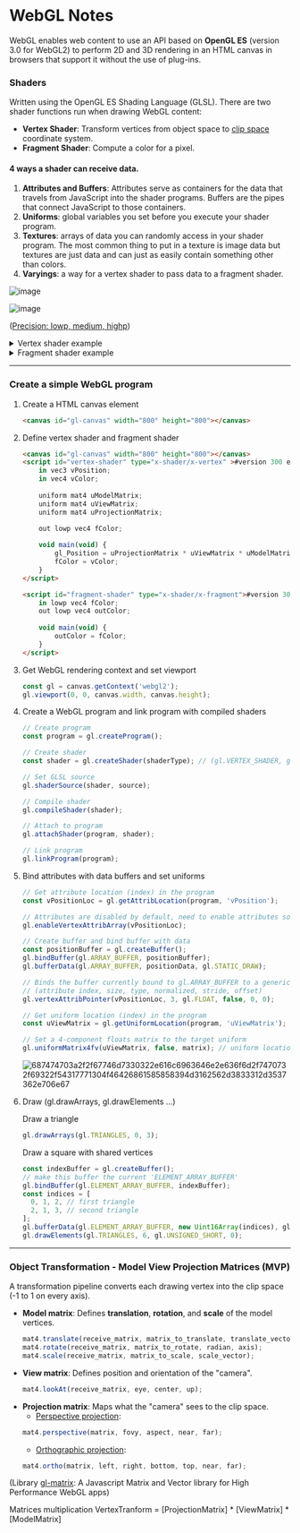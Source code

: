 # WebGL Notes

WebGL enables web content to use an API based on **OpenGL ES** (version 3.0 for WebGL2) to perform 2D and 3D rendering in an HTML canvas in browsers that support it without the use of plug-ins. 

### Shaders
Written using the OpenGL ES Shading Language (GLSL). 
There are two shader functions run when drawing WebGL content: 
   - **Vertex Shader**: Transform vertices from object space to [clip space](https://developer.mozilla.org/en-US/docs/Web/API/WebGL_API/WebGL_model_view_projection#clip_space) coordinate system.
   - **Fragment Shader**: Compute a color for a pixel.

#### 4 ways a shader can receive data.
  1. **Attributes and Buffers**: Attributes serve as containers for the data that travels from JavaScript into the shader programs. Buffers are the pipes that connect JavaScript to those containers.
  2. **Uniforms**: global variables you set before you execute your shader program.
  3. **Textures**: arrays of data you can randomly access in your shader program. The most common thing to put in a texture is image data but textures are just data and can just as easily contain something other than colors.
  4. **Varyings**: a way for a vertex shader to pass data to a fragment shader.

![image](https://user-images.githubusercontent.com/21137152/173292705-87e35df5-957c-4330-8580-ed7979679ce2.png)

![image](https://user-images.githubusercontent.com/21137152/173796300-58425551-9748-4142-bf06-6259d2c522cc.png)

 ([Precision: lowp, medium, highp](https://developer.mozilla.org/en-US/docs/Web/API/WebGL_API/WebGL_best_practices#be_precise_with_glsl_precision_annotations))


<details><summary>Vertex shader example</summary>

```
#version 300 es

in vec3 position;
in vec4 color;

uniform float size;

out lowp vec4 vColor;

void main(void) {
    gl_PointSize = size;
    gl_Position = vec4(position, 1.0);
    vColor = color;
}
```
</details>


<details><summary>Fragment shader example</summary>

```
#version 300 es
precision lowp float;

in vec4 vColor;

out vec4 outColor;

void main(void) {
    outColor = vColor;
}
```
</details>

---

### Create a simple WebGL program
1. Create a HTML canvas element
    ```html
    <canvas id="gl-canvas" width="800" height="800"></canvas>
    ```
2. Define vertex shader and fragment shader
    ```html
    <canvas id="gl-canvas" width="800" height="800"></canvas>
	<script id="vertex-shader" type="x-shader/x-vertex" >#version 300 es
		in vec3 vPosition;
		in vec4 vColor;
		
		uniform mat4 uModelMatrix;
		uniform mat4 uViewMatrix;
		uniform mat4 uProjectionMatrix;

		out lowp vec4 fColor;
			
		void main(void) {
			gl_Position = uProjectionMatrix * uViewMatrix * uModelMatrix * vec4(vPosition, 1.0);
			fColor = vColor;
		}
	</script>
	
	<script id="fragment-shader" type="x-shader/x-fragment">#version 300 es
		in lowp vec4 fColor;
		out lowp vec4 outColor;
		
		void main(void) {
			outColor = fColor;
		}
	</script>
    ```
3. Get WebGL rendering context and set viewport 
    ```js
    const gl = canvas.getContext('webgl2');
    gl.viewport(0, 0, canvas.width, canvas.height);
    ```
4. Create a WebGL program and link program with compiled shaders
    ```js
    // Create program
    const program = gl.createProgram();
    
    // Create shader
    const shader = gl.createShader(shaderType); // (gl.VERTEX_SHADER, gl.FRAGMENT_SHADER)
    
    // Set GLSL source
    gl.shaderSource(shader, source);
    
    // Compile shader
    gl.compileShader(shader);
    
    // Attach to program
    gl.attachShader(program, shader);
    
    // Link program
    gl.linkProgram(program);
    ```
5. Bind attributes with data buffers and set uniforms
    ```js
    // Get attribute location (index) in the program
    const vPositionLoc = gl.getAttribLocation(program, 'vPosition');
    
    // Attributes are disabled by default, need to enable attributes so that they can be used
    gl.enableVertexAttribArray(vPositionLoc);
    
    // Create buffer and bind buffer with data
    const positionBuffer = gl.createBuffer();
    gl.bindBuffer(gl.ARRAY_BUFFER, positionBuffer);
    gl.bufferData(gl.ARRAY_BUFFER, positionData, gl.STATIC_DRAW);
    
    // Binds the buffer currently bound to gl.ARRAY_BUFFER to a generic vertex attribute of the current vertex buffer object and specifies its layout
    // (attribute index, size, type, normalized, stride, offset)
    gl.vertexAttribPointer(vPositionLoc, 3, gl.FLOAT, false, 0, 0); 
    ```
    ```js
    // Get uniform location (index) in the program
    const uViewMatrix = gl.getUniformLocation(program, 'uViewMatrix');
    
    // Set a 4-component floats matrix to the target uniform
    gl.uniformMatrix4fv(uViewMatrix, false, matrix); // uniform location, transpose, value
    ```
    ![687474703a2f2f67746d7330322e616c6963646e2e636f6d2f7470732f69322f54317771304f46426861585858394d3162562d3833312d3537362e706e67](https://user-images.githubusercontent.com/21137152/190946065-c316dc35-52a8-452c-a65d-bbeeae0839a1.png)
6. Draw (gl.drawArrays, gl.drawElements ...)
    
    Draw a triangle
    ```js
    gl.drawArrays(gl.TRIANGLES, 0, 3);
    ```
    
    Draw a square with shared vertices
    ```js
    const indexBuffer = gl.createBuffer();
    // make this buffer the current 'ELEMENT_ARRAY_BUFFER'
    gl.bindBuffer(gl.ELEMENT_ARRAY_BUFFER, indexBuffer);  
    const indices = [
      0, 1, 2, // first triangle
      2, 1, 3, // second triangle
    ];
    gl.bufferData(gl.ELEMENT_ARRAY_BUFFER, new Uint16Array(indices), gl.STATIC_DRAW);
    gl.drawElements(gl.TRIANGLES, 6, gl.UNSIGNED_SHORT, 0);
    ```

---

### Object Transformation - Model View Projection Matrices (MVP)
A transformation pipeline converts each drawing vertex into the clip space (-1 to 1 on every axis). 
- **Model matrix**: Defines **translation**, **rotation**, and **scale** of the model vertices.
   ```js
   mat4.translate(receive_matrix, matrix_to_translate, translate_vector);
   mat4.rotate(receive_matrix, matrix_to_rotate, radian, axis);
   mat4.scale(receive_matrix, matrix_to_scale, scale_vector);
   ```
- **View matrix**: Defines position and orientation of the "camera".
   ```js
   mat4.lookAt(receive_matrix, eye, center, up);
   ```
- **Projection matrix**: Maps what the "camera" sees to the clip space.
    - [Perspective projection](http://learnwebgl.brown37.net/08_projections/projections_perspective.html): 
    ```js
    mat4.perspective(matrix, fovy, aspect, near, far);
    ```
    - [Orthographic projection](http://learnwebgl.brown37.net/08_projections/projections_ortho.html): 
    ```js
    mat4.ortho(matrix, left, right, bottom, top, near, far);
    ```

(Library [gl-matrix](https://glmatrix.net/): A Javascript Matrix and Vector library for High Performance WebGL apps)

Matrices multiplication
    VertexTranform = [ProjectionMatrix] * [ViewMatrix] * [ModelMatrix]
